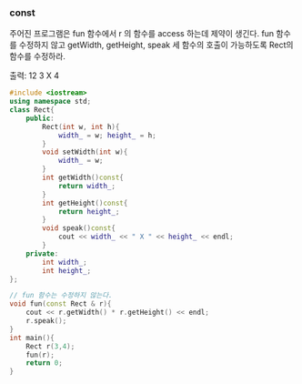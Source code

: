 ### const

주어진 프로그램은 fun 함수에서 r 의 함수를 access 하는데 제약이 생긴다.
fun 함수를 수정하지 않고
getWidth, getHeight, speak 세 함수의 호출이 가능하도록 Rect의 함수를 수정하라. 

출력: 
12
3 X 4

```c++
#include <iostream>
using namespace std;
class Rect{
    public:
        Rect(int w, int h){
            width_ = w; height_ = h;
        }
        void setWidth(int w){
            width_ = w;
        }
        int getWidth()const{
            return width_;
        }
        int getHeight()const{
            return height_;
        }
        void speak()const{
            cout << width_ << " X " << height_ << endl;
        }
    private:
        int width_;
        int height_;
};

// fun 함수는 수정하지 않는다.
void fun(const Rect & r){
    cout << r.getWidth() * r.getHeight() << endl;
    r.speak();
}
int main(){
    Rect r(3,4);
    fun(r);
    return 0;
}
```
